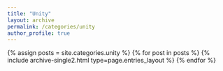 ```yaml
---
title: "Unity"
layout: archive
permalink: /categories/unity
author_profile: true
---
```


{% assign posts = site.categories.unity %}
{% for post in posts %} {% include archive-single2.html type=page.entries_layout %} {% endfor %}
